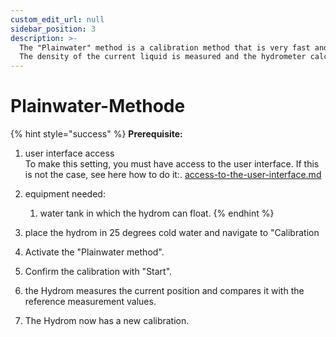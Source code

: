 ```yaml
---
custom_edit_url: null
sidebar_position: 3
description: >-
  The "Plainwater" method is a calibration method that is very fast and uncomplicated.
  The density of the current liquid is measured and the hydrometer calculates from experience the formula
---
```


# Plainwater-Methode

{% hint style="success" %}
**Prerequisite:**

1. user interface access\
   To make this setting, you must have access to the user interface. If this is not the case, see here how to do it:\.
   [access-to-the-user-interface.md](../../getting-started/establish-first-connection-to-the-hydrom/access-to-the-user-interface.md "mention")
2. equipment needed:
   1. water tank in which the hydrom can float.
{% endhint %}

1. place the hydrom in 25 degrees cold water and navigate to "Calibration
2. Activate the "Plainwater method". 
3. Confirm the calibration with "Start". 
4. the Hydrom measures the current position and compares it with the reference measurement values. 
5. The Hydrom now has a new calibration.
